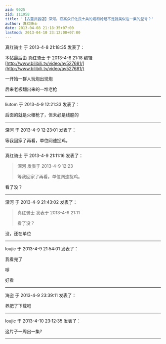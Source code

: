 ```yaml
---
aid: 9025
zid: 111958
title: '【古董武器店】深河，临高众归化民士兵的炮和枪是不是就类似这一集的型号？'
author: 真红骑士
date: 2013-04-08 21:18:35+07:00
lastmod: 2013-04-10 23:12:00+07:00
---
```


真红骑士 于 2013-4-8 21:18:35 发表了：

本帖最后由 真红骑士 于 2013-4-8 21:18 编辑 [http://www.bilibili.tv/video/av527681/](http://www.bilibili.tv/video/av527681/)

一开始一群人玩炮出现炮

后来老板翻出来的一堆老枪

---------

liutom 于 2013-4-9 12:21:33 发表了：

后面的就是火帽枪了，但未必是线膛的

---------

深河 于 2013-4-9 12:23:01 发表了：

等我回家了再看，单位网速捉鸡。

---------

真红骑士 于 2013-4-9 21:11:16 发表了：

> 深河 发表于 2013-4-9 12:23
> 
> 等我回家了再看，单位网速捉鸡。



看了没？

---------

深河 于 2013-4-9 21:43:02 发表了：

> 真红骑士 发表于 2013-4-9 21:11
> 
> 看了没？



没，还在单位

---------

loujic 于 2013-4-9 21:54:01 发表了：

我看完了

嗲

好看

---------

海盗 于 2013-4-9 23:39:11 发表了：

养肥了下载吧

---------

loujic 于 2013-4-10 23:12:35 发表了：

这片子一周出一集?

---------

